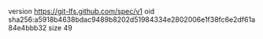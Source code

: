 version https://git-lfs.github.com/spec/v1
oid sha256:a5918b4638bdac9489b8202d51984334e2802006e1f38fc6e2df61a84e4bbb32
size 49
